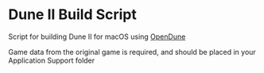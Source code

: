 # Dune II Build Script
Script for building Dune II for macOS using [OpenDune](https://github.com/OpenDUNE/OpenDUNE)

Game data from the original game is required, and should be placed in your Application Support folder
